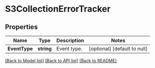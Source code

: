# S3CollectionErrorTracker

## Properties
Name | Type | Description | Notes
------------ | ------------- | ------------- | -------------
**EventType** | **string** | Event type. | [optional] [default to null]

[[Back to Model list]](../README.md#documentation-for-models) [[Back to API list]](../README.md#documentation-for-api-endpoints) [[Back to README]](../README.md)

